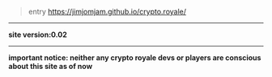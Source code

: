> entry https://jimjomjam.github.io/crypto.royale/
<hr>
<b>site version:0.02</b>
<hr>
<b>important notice: neither any crypto royale devs or players are conscious about this site as of now<b>
